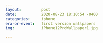 ```yaml
---
layout:         post
date:           2020-08-23 18:10:54 -0400
categories:     iphone 
era-or-event:   first version wallpapers
img:            iPhone12ProWallpaper1.jpg

---
```

